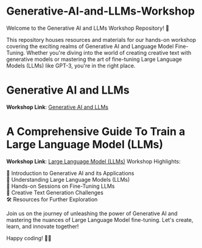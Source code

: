 # Generative-AI-and-LLMs-Workshop

Welcome to the Generative AI and LLMs Workshop Repository! 🚀

This repository houses resources and materials for our hands-on workshop covering the exciting realms of Generative AI and Language Model Fine-Tuning. Whether you're diving into the world of creating creative text with generative models or mastering the art of fine-tuning Large Language Models (LLMs) like GPT-3, you're in the right place.

# Generative AI and LLMs 
**Workshop Link**: [Generative AI and LLMs](https://stdntpartners-my.sharepoint.com/personal/aamir_ali_studentambassadors_com/_layouts/15/stream.aspx?id=%2Fpersonal%2Faamir%5Fali%5Fstudentambassadors%5Fcom%2FDocuments%2FRecordings%2FGenerative%20Ai%20and%20LLMs%2D20231216%5F180840%2DMeeting%20Recording%2Emp4&nav=eyJyZWZlcnJhbEluZm8iOnsicmVmZXJyYWxBcHAiOiJTdHJlYW1XZWJBcHAiLCJyZWZlcnJhbFZpZXciOiJTaGFyZURpYWxvZy1MaW5rIiwicmVmZXJyYWxBcHBQbGF0Zm9ybSI6IldlYiIsInJlZmVycmFsTW9kZSI6InZpZXcifX0&ga=1&referrer=StreamWebApp%2EWeb&referrerScenario=AddressBarCopie)

# A Comprehensive Guide To Train a Large Language Model (LLMs)
**Workshop Link**: [Large Language Model (LLMs)](https://stdntpartners-my.sharepoint.com/personal/aamir_ali_studentambassadors_com/_layouts/15/stream.aspx?id=%2Fpersonal%2Faamir%5Fali%5Fstudentambassadors%5Fcom%2FDocuments%2FRecordings%2FA%20Comprehensive%20Guide%20To%20Train%20a%20Large%20Language%20Model%20%28LLMs%29%2D20231230%5F200523%2DMeeting%20Recording%2Emp4&nav=eyJyZWZlcnJhbEluZm8iOnsicmVmZXJyYWxBcHAiOiJTdHJlYW1XZWJBcHAiLCJyZWZlcnJhbFZpZXciOiJTaGFyZURpYWxvZy1MaW5rIiwicmVmZXJyYWxBcHBQbGF0Zm9ybSI6IldlYiIsInJlZmVycmFsTW9kZSI6InZpZXcifX0&ga=1&referrer=StreamWebApp%2EWeb&referrerScenario=AddressBarCopied%2Eview)
Workshop Highlights:

🤖 Introduction to Generative AI and its Applications <br>
🧠 Understanding Large Language Models (LLMs) <br>
🚀 Hands-on Sessions on Fine-Tuning LLMs <br>
🎨 Creative Text Generation Challenges<br>
🛠️ Resources for Further Exploration<br>

Join us on the journey of unleashing the power of Generative AI and mastering the nuances of Large Language Model fine-tuning. Let's create, learn, and innovate together!

Happy coding! 🚀✨
